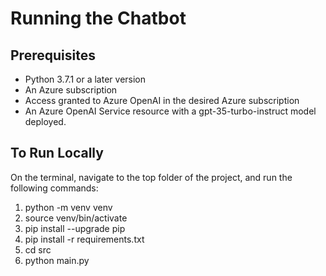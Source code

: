 # Running the Chatbot

## Prerequisites
- Python 3.7.1 or a later version
- An Azure subscription
- Access granted to Azure OpenAI in the desired Azure subscription
- An Azure OpenAI Service resource with a gpt-35-turbo-instruct model deployed.

## To Run Locally
On the terminal, navigate to the top folder of the project, and run the following commands:
1. python -m venv venv
2. source venv/bin/activate
3. pip install --upgrade pip
4. pip install -r requirements.txt
5. cd src
6. python main.py